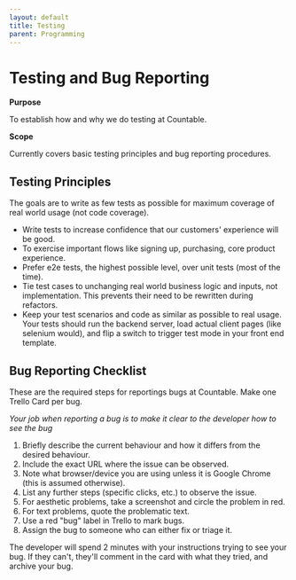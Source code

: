 ```yaml
---
layout: default
title: Testing
parent: Programming
---
```


# Testing and Bug Reporting

**Purpose**

To establish how and why we do testing at Countable.

**Scope**

Currently covers basic testing principles and bug reporting procedures.

## Testing Principles

The goals are to write as few tests as possible for maximum coverage of
real world usage (not code coverage).

  - Write tests to increase confidence that our customers' experience
    will be good.
  - To exercise important flows like signing up, purchasing, core
    product experience.
  - Prefer e2e tests, the highest possible level, over unit tests (most
    of the time).
  - Tie test cases to unchanging real world business logic and inputs,
    not implementation. This prevents their need to be rewritten during
    refactors.
  - Keep your test scenarios and code as similar as possible to real
    usage. Your tests should run the backend server, load actual client
    pages (like selenium would), and flip a switch to trigger test mode
    in your front end template.

## Bug Reporting Checklist

These are the required steps for reportings bugs at Countable. Make one
Trello Card per bug.

*Your job when reporting a bug is to make it clear to the developer how
to see the bug*

1.  Briefly describe the current behaviour and how it differs from the
    desired behaviour.
2.  Include the exact URL where the issue can be observed.
3.  Note what browser/device you are using unless it is Google Chrome
    (this is assumed otherwise).
4.  List any further steps (specific clicks, etc.) to observe the issue.
5.  For aesthetic problems, take a screenshot and circle the problem in
    red.
6.  For text problems, quote the problematic text.
7.  Use a red "bug" label in Trello to mark bugs.
8.  Assign the bug to someone who can either fix or triage it.

The developer will spend 2 minutes with your instructions trying to see
your bug. If they can't, they'll comment in the card with what they
tried, and archive your bug.
